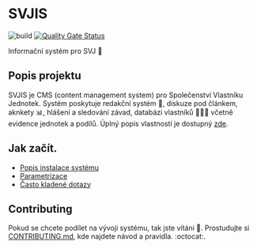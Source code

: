# SVJIS

![build](https://github.com/svjis/svjis/workflows/build/badge.svg) [![Quality Gate Status](https://sonarcloud.io/api/project_badges/measure?project=svjis_svjis&metric=alert_status)](https://sonarcloud.io/dashboard?id=svjis_svjis)  

Informační systém pro SVJ :house_with_garden:

## Popis projektu

SVJIS je CMS (content management system) pro Společenství Vlastníku Jednotek. Systém poskytuje redakční systém :memo:, diskuze pod článkem, aknkety :bar_chart:, hlášení a sledování závad, databázi vlastníků :family_man_woman_boy: včetně evidence jednotek a podílů. Úplný popis vlastností je dostupný [zde](https://svjis.github.io/Vlastnosti/).

## Jak začít.

* [Popis instalace systému](https://svjis.github.io/Instalace/)
* [Parametrizace](https://svjis.github.io/Parametrizace/)
* [Často kladené dotazy](https://svjis.github.io/FAQ/)

## Contributing

Pokud se chcete podílet na vývoji systému, tak jste vítáni :blue_heart:. Prostudujte si [CONTRIBUTING.md](.github/CONTRIBUTING.md), kde najdete návod a pravidla. :octocat:.
